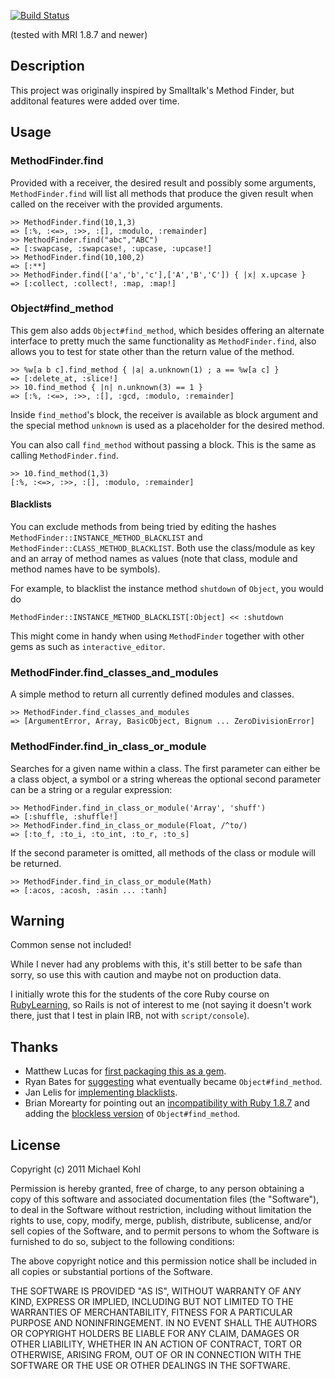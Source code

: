 [![Build Status](https://secure.travis-ci.org/citizen428/methodfinder.png)](http://travis-ci.org/citizen428/methodfinder)

(tested with MRI 1.8.7 and newer)

Description
---

This project was originally inspired by Smalltalk's Method Finder, but
additonal features were added over time.

Usage
---

### MethodFinder.find

Provided with a receiver, the desired result and possibly some
arguments, `MethodFinder.find` will list all methods that produce the
given result when called on the receiver with the provided arguments.

    >> MethodFinder.find(10,1,3)
    => [:%, :<=>, :>>, :[], :modulo, :remainder]
    >> MethodFinder.find("abc","ABC")
    => [:swapcase, :swapcase!, :upcase, :upcase!]
    >> MethodFinder.find(10,100,2)
    => [:**]
    >> MethodFinder.find(['a','b','c'],['A','B','C']) { |x| x.upcase }
    => [:collect, :collect!, :map, :map!]

### Object#find_method

This gem also adds `Object#find_method`, which besides offering an
alternate interface to pretty much the same functionality as
`MethodFinder.find`, also allows you to test for state other than
the return value of the method.

    >> %w[a b c].find_method { |a| a.unknown(1) ; a == %w[a c] }
    => [:delete_at, :slice!]
    >> 10.find_method { |n| n.unknown(3) == 1 }
    => [:%, :<=>, :>>, :[], :gcd, :modulo, :remainder]

Inside `find_method`'s block, the receiver is available as block
argument and the special method `unknown` is used as a placeholder for
the desired method.

You can also call `find_method` without passing a block. This is the
same as calling `MethodFinder.find`.

    >> 10.find_method(1,3)
    [:%, :<=>, :>>, :[], :modulo, :remainder]

#### Blacklists

You can exclude methods from being tried by editing the hashes
`MethodFinder::INSTANCE_METHOD_BLACKLIST` and
`MethodFinder::CLASS_METHOD_BLACKLIST`. Both use the class/module
as key and an array of method names as values (note that class, module
and method names have to be symbols).

For example, to blacklist the instance method `shutdown` of `Object`,
you would do

    MethodFinder::INSTANCE_METHOD_BLACKLIST[:Object] << :shutdown

This might come in handy when using `MethodFinder` together with other
gems as such as `interactive_editor`.

### MethodFinder.find\_classes\_and_modules

A simple method to return all currently defined modules and classes.

    >> MethodFinder.find_classes_and_modules
    => [ArgumentError, Array, BasicObject, Bignum ... ZeroDivisionError]

### MethodFinder.find\_in\_class\_or_module

Searches for a given name within a class. The first parameter can
either be a class object, a symbol or a string whereas the optional
second parameter can be a string or a regular expression:

    >> MethodFinder.find_in_class_or_module('Array', 'shuff')
    => [:shuffle, :shuffle!]
    >> MethodFinder.find_in_class_or_module(Float, /^to/)
    => [:to_f, :to_i, :to_int, :to_r, :to_s]

If the second parameter is omitted, all methods of the class or module
will be returned.

    >> MethodFinder.find_in_class_or_module(Math)
    => [:acos, :acosh, :asin ... :tanh]

Warning
---

Common sense not included!

While I never had any problems with this, it's still better to be
safe than sorry, so use this with caution and maybe not on production
data.

I initially wrote this for the students of the core Ruby course on
[RubyLearning](http://rubylearning.org), so Rails is not of interest
to me (not saying it doesn't work there, just that I test in plain
IRB, not with `script/console`).

Thanks
---

* Matthew Lucas for [first packaging this as a gem](https://github.com/citizen428/methodfinder/pull/1).
* Ryan Bates for
[suggesting](https://github.com/citizen428/methodfinder/issues/closed#issue/3)
what eventually became `Object#find_method`.
* Jan Lelis for [implementing blacklists](https://github.com/citizen428/methodfinder/issues/closed#issue/4).
* Brian Morearty for pointing out an
  [incompatibility with Ruby 1.8.7](https://github.com/citizen428/methodfinder/pull/5)
  and adding the [blockless version](https://github.com/citizen428/methodfinder/pull/6) of `Object#find_method`.

License
---

Copyright (c) 2011 Michael Kohl

Permission is hereby granted, free of charge, to any person obtaining a copy
of this software and associated documentation files (the "Software"), to deal
in the Software without restriction, including without limitation the rights
to use, copy, modify, merge, publish, distribute, sublicense, and/or sell
copies of the Software, and to permit persons to whom the Software is
furnished to do so, subject to the following conditions:

The above copyright notice and this permission notice shall be included in
all copies or substantial portions of the Software.

THE SOFTWARE IS PROVIDED "AS IS", WITHOUT WARRANTY OF ANY KIND, EXPRESS OR
IMPLIED, INCLUDING BUT NOT LIMITED TO THE WARRANTIES OF MERCHANTABILITY,
FITNESS FOR A PARTICULAR PURPOSE AND NONINFRINGEMENT. IN NO EVENT SHALL THE
AUTHORS OR COPYRIGHT HOLDERS BE LIABLE FOR ANY CLAIM, DAMAGES OR OTHER
LIABILITY, WHETHER IN AN ACTION OF CONTRACT, TORT OR OTHERWISE, ARISING FROM,
OUT OF OR IN CONNECTION WITH THE SOFTWARE OR THE USE OR OTHER DEALINGS IN
THE SOFTWARE.
